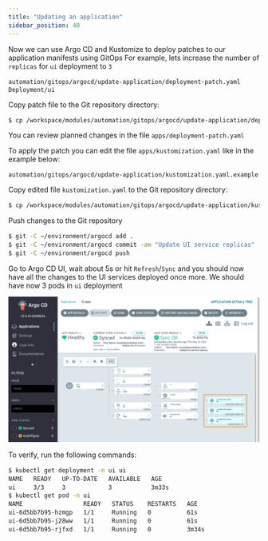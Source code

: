 ```yaml
---
title: "Updating an application"
sidebar_position: 40
---
```


Now we can use Argo CD and Kustomize to deploy patches to our application manifests using GitOps
For example, lets increase the number of `replicas` for `ui` deployment to `3`

```kustomization
automation/gitops/argocd/update-application/deployment-patch.yaml
Deployment/ui
```

Copy patch file to the Git repository directory:

```bash
$ cp /workspace/modules/automation/gitops/argocd/update-application/deployment-patch.yaml ~/environment/argocd/apps/deployment-patch.yaml
```

You can review planned changes in the file `apps/deployment-patch.yaml`

To apply the patch you can edit the file `apps/kustomization.yaml` like in the example below:

```file
automation/gitops/argocd/update-application/kustomization.yaml.example
```

Copy edited file `kustomization.yaml` to the Git repository directory:

```bash
$ cp /workspace/modules/automation/gitops/argocd/update-application/kustomization.yaml.example ~/environment/argocd/apps/kustomization.yaml
```

Push changes to the Git repository

```bash
$ git -C ~/environment/argocd add .
$ git -C ~/environment/argocd commit -am "Update UI service replicas"
$ git -C ~/environment/argocd push
```

Go to Argo CD UI, wait about 5s or hit `Refresh`/`Sync` and you should now have all the changes to the UI services deployed once more.
We should have now 3 pods in `ui` deployment

![argocd-update-application](assets/argocd-update-application.png)

To verify, run the following commands:

```bash hook=update
$ kubectl get deployment -n ui ui
NAME   READY   UP-TO-DATE   AVAILABLE   AGE
ui     3/3     3            3           3m33s
$ kubectl get pod -n ui
NAME                 READY   STATUS    RESTARTS   AGE
ui-6d5bb7b95-hzmgp   1/1     Running   0          61s
ui-6d5bb7b95-j28ww   1/1     Running   0          61s
ui-6d5bb7b95-rjfxd   1/1     Running   0          3m34s
```
